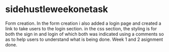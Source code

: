 # sidehustleweekonetask
Form creation.
In the form creation i also added a login page and created a link to take users to the login section.
in the css section, the styling is for both the sign in and login of which both was indicated using a comments so as to help users to understand what is being done. 
Week 1 and 2 asignment done.
